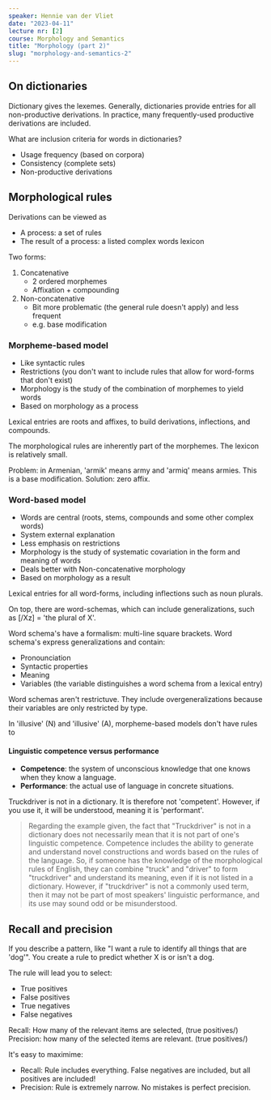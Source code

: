 ```yaml
---
speaker: Hennie van der Vliet
date: "2023-04-11"
lecture nr: [2]
course: Morphology and Semantics
title: "Morphology (part 2)"
slug: "morphology-and-semantics-2"
---
```


## On dictionaries

Dictionary gives the lexemes. Generally, dictionaries provide entries for all non-productive derivations. In practice, many frequently-used productive derivations are included. 

What are inclusion criteria for words in dictionaries?
- Usage frequency (based on corpora)
- Consistency (complete sets)
- Non-productive derivations

## Morphological rules

Derivations can be viewed as
- A process: a set of rules
- The result of a process: a listed complex words lexicon

Two forms:

1. Concatenative
   - 2 ordered morphemes
   - Affixation + compounding
2. Non-concatenative
   - Bit more problematic (the general rule doesn't apply) and less frequent
   - e.g. base modification

### Morpheme-based model

- Like syntactic rules
- Restrictions (you don't want to include rules that allow for word-forms that don't exist)
- Morphology is the study of the combination of morphemes to yield words
- Based on morphology as a process

Lexical entries are roots and affixes, to build derivations, inflections, and compounds. 

The morphological rules are inherently part of the morphemes. The lexicon is relatively small. 

Problem: in Armenian, 'armik' means army and 'armiq' means armies. This is a base modification. Solution: zero affix.

### Word-based model

- Words are central (roots, stems, compounds and some other complex words)
- System external explanation
- Less emphasis on restrictions
- Morphology is the study of systematic covariation in the form and meaning of words
- Deals better with Non-concatenative morphology
- Based on morphology as a result

Lexical entries for all word-forms, including inflections such as noun plurals.

On top, there are word-schemas, which can include generalizations, such as [/Xz\] = 'the plural of X'.

Word schema's have a formalism: multi-line square brackets.
Word schema's express generalizations and contain:
- Pronounciation
- Syntactic properties
- Meaning
- Variables (the variable distinguishes a word schema from a lexical entry)

Word schemas aren't restrictuve. They include overgeneralizations because their variables are only restricted by type.

In 'illusive' (N) and 'illusive' (A), morpheme-based models don't have rules to 

#### Linguistic competence versus performance

- **Competence**: the system of unconscious knowledge that one knows when they know a language.
- **Performance**: the actual use of language in concrete situations. 

Truckdriver is not in a dictionary. It is therefore not 'competent'. However, if you use it, it will be understood, meaning it is 'performant'.

> Regarding the example given, the fact that "Truckdriver" is not in a dictionary does not necessarily mean that it is not part of one's linguistic competence. Competence includes the ability to generate and understand novel constructions and words based on the rules of the language. So, if someone has the knowledge of the morphological rules of English, they can combine "truck" and "driver" to form "truckdriver" and understand its meaning, even if it is not listed in a dictionary. However, if "truckdriver" is not a commonly used term, then it may not be part of most speakers' linguistic performance, and its use may sound odd or be misunderstood.

## Recall and precision

If you describe a pattern, like "I want a rule to identify all things that are 'dog'". You create a rule to predict whether X is or isn't a dog.

The rule will lead you to select:

- True positives
- False positives
- True negatives
- False negatives

Recall: How many of the relevant items are selected, (true positives/)
Precision: how many of the selected items are relevant. (true positives/)

It's easy to maximime:
- Recall: Rule includes everything. False negatives are included, but all positives are included!
- Precision: Rule is extremely narrow. No mistakes is perfect precision.

